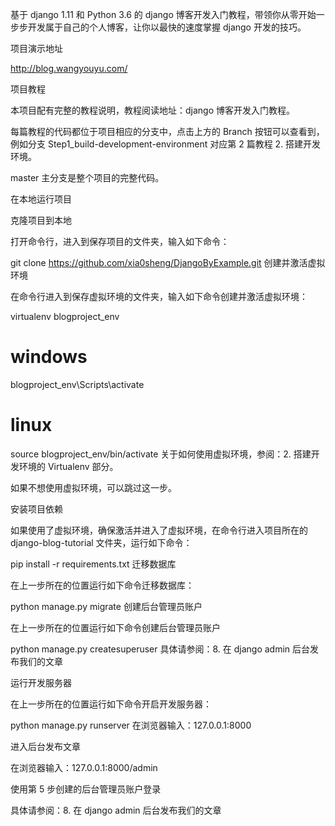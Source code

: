 基于 django 1.11 和 Python 3.6 的 django 博客开发入门教程，带领你从零开始一步步开发属于自己的个人博客，让你以最快的速度掌握 django 开发的技巧。

项目演示地址

http://blog.wangyouyu.com/

项目教程

本项目配有完整的教程说明，教程阅读地址：django 博客开发入门教程。

每篇教程的代码都位于项目相应的分支中，点击上方的 Branch 按钮可以查看到，例如分支 Step1_build-development-environment 对应第 2 篇教程 2. 搭建开发环境。

master 主分支是整个项目的完整代码。

在本地运行项目

克隆项目到本地

打开命令行，进入到保存项目的文件夹，输入如下命令：

git clone https://github.com/xia0sheng/DjangoByExample.git
创建并激活虚拟环境

在命令行进入到保存虚拟环境的文件夹，输入如下命令创建并激活虚拟环境：

virtualenv blogproject_env

# windows
blogproject_env\Scripts\activate

# linux
source blogproject_env/bin/activate
关于如何使用虚拟环境，参阅：2. 搭建开发环境的 Virtualenv 部分。

如果不想使用虚拟环境，可以跳过这一步。

安装项目依赖

如果使用了虚拟环境，确保激活并进入了虚拟环境，在命令行进入项目所在的 django-blog-tutorial 文件夹，运行如下命令：

pip install -r requirements.txt
迁移数据库

在上一步所在的位置运行如下命令迁移数据库：

python manage.py migrate
创建后台管理员账户

在上一步所在的位置运行如下命令创建后台管理员账户

python manage.py createsuperuser
具体请参阅：8. 在 django admin 后台发布我们的文章

运行开发服务器

在上一步所在的位置运行如下命令开启开发服务器：

python manage.py runserver
在浏览器输入：127.0.0.1:8000

进入后台发布文章

在浏览器输入：127.0.0.1:8000/admin

使用第 5 步创建的后台管理员账户登录

具体请参阅：8. 在 django admin 后台发布我们的文章
